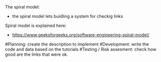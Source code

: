 The spiral model:
- the spiral model lets buidling a system for checkig links

Spiral model is explained here:
- https://www.geeksforgeeks.org/software-engineering-spiral-model/

#Planning: create the description to implement
#Development: write the code and data based on the tutorials
#Testing / Risk assesment: check how good are the links that were ok.
